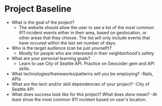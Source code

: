 # Project Baseline

- What is the goal of the project?
  - The website should allow the user to see a list of the most common 911 incident events either in their area, based on geolocation, or other areas that they choose. The list will only include events that have occured within the last set number of days.
- Who is the target audience (can be just yourself)?
  - Mostly for people who are interested in their neighborhood's safety
- What are your personal learning goals?
   - Learn to use City of Seattle API. Practice on Geocoder gem and API skills.
- What technologies/frameworks/patterns will you be employing?
  -Rails, APIs
- What are the tech and/or skill dependencies of your project?
  -City of Seattle API
- What does success look like for this project? What does _done_ mean?
  -At least show the most common 911 incident based on user's location.